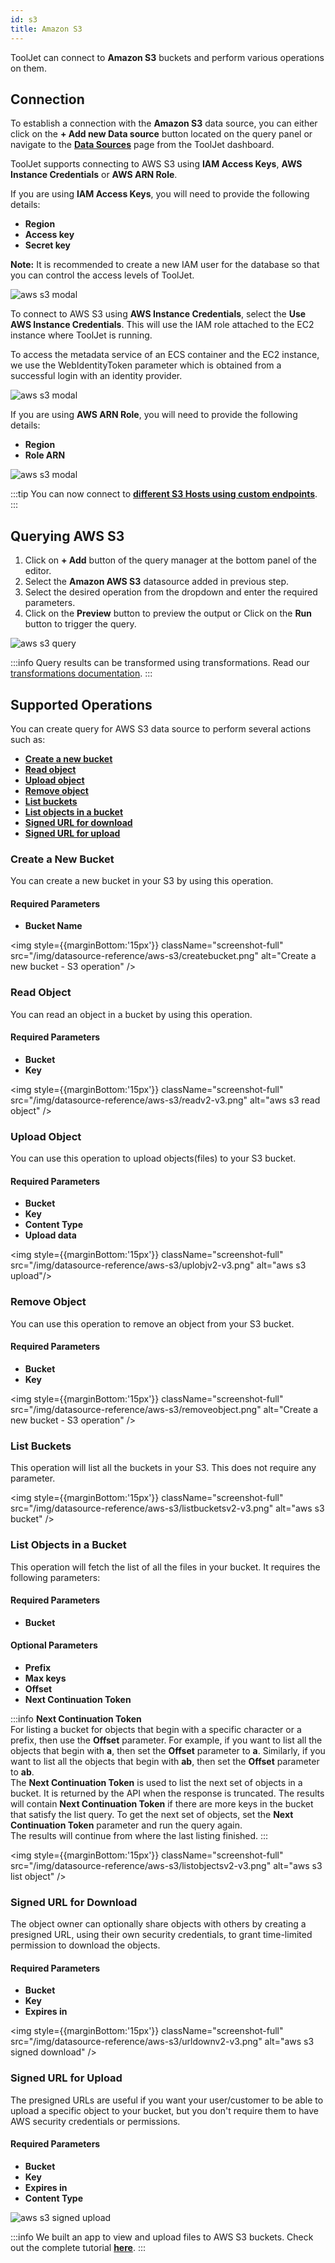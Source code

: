 ```yaml
---
id: s3
title: Amazon S3
---
```


ToolJet can connect to **Amazon S3** buckets and perform various operations on them.

<div style={{paddingTop:'24px'}}>

## Connection

To establish a connection with the **Amazon S3** data source, you can either click on the **+ Add new Data source** button located on the query panel or navigate to the **[Data Sources](/docs/data-sources/overview/)** page from the ToolJet dashboard.

ToolJet supports connecting to AWS S3 using **IAM Access Keys**, **AWS Instance Credentials** or **AWS ARN Role**. 

If you are using **IAM Access Keys**, you will need to provide the following details:

- **Region**
- **Access key**
- **Secret key**

**Note:** It is recommended to create a new IAM user for the database so that you can control the access levels of ToolJet.

<img className="screenshot-full" src="/img/datasource-reference/aws-s3/iamnew.png" alt="aws s3 modal" />

To connect to AWS S3 using **AWS Instance Credentials**, select the **Use AWS Instance Credentials**. This will use the IAM role attached to the EC2 instance where ToolJet is running.

To access the metadata service of an ECS container and the EC2 instance, we use the WebIdentityToken parameter which is obtained from a successful login with an identity provider.

<img className="screenshot-full" src="/img/datasource-reference/aws-s3/instanew.png" alt="aws s3 modal" />

If you are using **AWS ARN Role**, you will need to provide the following details:

- **Region**
- **Role ARN**

<img className="screenshot-full" src="/img/datasource-reference/aws-s3/arnnew.png" alt="aws s3 modal" />

:::tip
You can now connect to **[different S3 Hosts using custom endpoints](/docs/how-to/s3-custom-endpoints)**.
:::

</div>

<div style={{paddingTop:'24px'}}>

## Querying AWS S3

1. Click on **+ Add** button of the query manager at the bottom panel of the editor.
2. Select the **Amazon AWS S3** datasource added in previous step.
3. Select the desired operation from the dropdown and enter the required parameters.
4. Click on the **Preview** button to preview the output or Click on the **Run** button to trigger the query.

<img className="screenshot-full" src="/img/datasource-reference/aws-s3/operations3.png" alt="aws s3 query" />

:::info
Query results can be transformed using transformations. Read our [transformations documentation](/docs/tutorial/transformations).
:::

</div>

<div style={{paddingTop:'24px'}}>

## Supported Operations

You can create query for AWS S3 data source to perform several actions such as:
- **[Create a new bucket](#create-a-new-bucket)**
- **[Read object](#read-object)**
- **[Upload object](#upload-object)**
- **[Remove object](#remove-object)**
- **[List buckets](#list-buckets)**
- **[List objects in a bucket](#list-objects-in-a-bucket)**
- **[Signed URL for download](#signed-url-for-download)**  
- **[Signed URL for upload](#signed-url-for-upload)** 

### Create a New Bucket

You can create a new bucket in your S3 by using this operation. 

#### Required Parameters

- **Bucket Name**

<img style={{marginBottom:'15px'}} className="screenshot-full" src="/img/datasource-reference/aws-s3/createbucket.png" alt="Create a new bucket - S3 operation" />

### Read Object

You can read an object in a bucket by using this operation. 

#### Required Parameters

- **Bucket**
- **Key**

<img style={{marginBottom:'15px'}} className="screenshot-full" src="/img/datasource-reference/aws-s3/readv2-v3.png" alt="aws s3 read object" />

### Upload Object

You can use this operation to upload objects(files) to your S3 bucket. 

#### Required Parameters

- **Bucket**
- **Key**
- **Content Type**
- **Upload data**

<img style={{marginBottom:'15px'}} className="screenshot-full" src="/img/datasource-reference/aws-s3/uplobjv2-v3.png"  alt="aws s3 upload"/>

### Remove Object

You can use this operation to remove an object from your S3 bucket. 

#### Required Parameters

- **Bucket**
- **Key**

<img style={{marginBottom:'15px'}} className="screenshot-full" src="/img/datasource-reference/aws-s3/removeobject.png" alt="Create a new bucket - S3 operation" />

### List Buckets

This operation will list all the buckets in your S3. This does not require any parameter.

<img style={{marginBottom:'15px'}} className="screenshot-full" src="/img/datasource-reference/aws-s3/listbucketsv2-v3.png" alt="aws s3 bucket" />

### List Objects in a Bucket

This operation will fetch the list of all the files in your bucket. It requires the following parameters:

#### Required Parameters

- **Bucket**

#### Optional Parameters

- **Prefix**
- **Max keys**
- **Offset**
- **Next Continuation Token**


:::info
**Next Continuation Token** <br/>
For listing a bucket for objects that begin with a specific character or a prefix, then use the **Offset** parameter. For example, if you want to list all the objects that begin with **a**, then set the **Offset** parameter to **a**. Similarly, if you want to list all the objects that begin with **ab**, then set the **Offset** parameter to **ab**. <br/>
The **Next Continuation Token** is used to list the next set of objects in a bucket. It is returned by the API when the response is truncated. The results will contain **Next Continuation Token** if there are more keys in the bucket that satisfy the list query. To get the next set of objects, set the **Next Continuation Token** parameter and run the query again. <br/>
The results will continue from where the last listing finished.
:::

<img style={{marginBottom:'15px'}} className="screenshot-full" src="/img/datasource-reference/aws-s3/listobjectsv2-v3.png" alt="aws s3 list object" />

### Signed URL for Download

The object owner can optionally share objects with others by creating a presigned URL, using their own security credentials, to grant time-limited permission to download the objects. 

#### Required Parameters

- **Bucket**
- **Key**
- **Expires in**

<img style={{marginBottom:'15px'}} className="screenshot-full" src="/img/datasource-reference/aws-s3/urldownv2-v3.png" alt="aws s3 signed download" />

### Signed URL for Upload

The presigned URLs are useful if you want your user/customer to be able to upload a specific object to your bucket, but you don't require them to have AWS security credentials or permissions. 

#### Required Parameters

- **Bucket**
- **Key**
- **Expires in**
- **Content Type**

<img className="screenshot-full" src="/img/datasource-reference/aws-s3/urluplv2-v3.png" alt="aws s3 signed upload" />

:::info
We built an app to view and upload files to AWS S3 buckets. Check out the complete tutorial **[here](https://blog.tooljet.ai/build-an-aws-s3-broswer-with-tooljet/)**.
:::

</div>